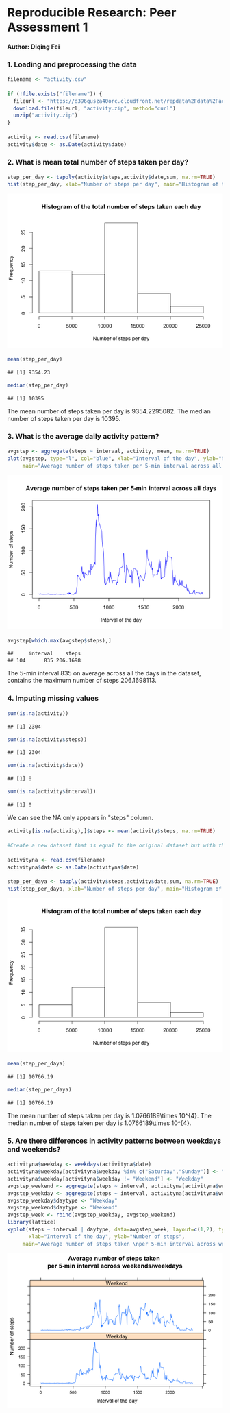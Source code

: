 # Reproducible Research: Peer Assessment 1
#### Author: Diqing Fei

### 1. Loading and preprocessing the data

```r
filename <- "activity.csv"

if (!file.exists("filename")) {
  fileurl <- "https://d396qusza40orc.cloudfront.net/repdata%2Fdata%2Factivity.zip"
  download.file(fileurl, "activity.zip", method="curl")
  unzip("activity.zip")
}

activity <- read.csv(filename)
activity$date <- as.Date(activity$date)
```

### 2. What is mean total number of steps taken per day?


```r
step_per_day <- tapply(activity$steps,activity$date,sum, na.rm=TRUE)
hist(step_per_day, xlab="Number of steps per day", main="Histogram of the total number of steps taken each day")
```

![](Project1_files/figure-html/unnamed-chunk-2-1.png)<!-- -->

```r
mean(step_per_day)
```

```
## [1] 9354.23
```

```r
median(step_per_day)
```

```
## [1] 10395
```

The mean number of steps taken per day is 9354.2295082.
The median number of steps taken per day is 10395.


### 3. What is the average daily activity pattern?


```r
avgstep <- aggregate(steps ~ interval, activity, mean, na.rm=TRUE)
plot(avgstep, type="l", col="blue", xlab="Interval of the day", ylab="Number of steps", 
     main="Average number of steps taken per 5-min interval across all days")
```

![](Project1_files/figure-html/unnamed-chunk-3-1.png)<!-- -->

```r
avgstep[which.max(avgstep$steps),]
```

```
##     interval    steps
## 104      835 206.1698
```

The 5-min interval 835 on average across all the days in the dataset, contains the maximum number of steps 206.1698113.

### 4. Imputing missing values


```r
sum(is.na(activity))
```

```
## [1] 2304
```

```r
sum(is.na(activity$steps))
```

```
## [1] 2304
```

```r
sum(is.na(activity$date))
```

```
## [1] 0
```

```r
sum(is.na(activity$interval))
```

```
## [1] 0
```

We can see the NA only appears in "steps" column.


```r
activity[is.na(activity),]$steps <- mean(activity$steps, na.rm=TRUE)

#Create a new dataset that is equal to the original dataset but with the missing data filled in.

activityna <- read.csv(filename)
activityna$date <- as.Date(activityna$date)

step_per_daya <- tapply(activity$steps,activity$date,sum, na.rm=TRUE)
hist(step_per_daya, xlab="Number of steps per day", main="Histogram of the total number of steps taken each day")
```

![](Project1_files/figure-html/unnamed-chunk-5-1.png)<!-- -->

```r
mean(step_per_daya)
```

```
## [1] 10766.19
```

```r
median(step_per_daya)
```

```
## [1] 10766.19
```

The mean number of steps taken per day is 1.0766189\times 10^{4}.
The median number of steps taken per day is 1.0766189\times 10^{4}.

### 5. Are there differences in activity patterns between weekdays and weekends?

```r
activityna$weekday <- weekdays(activityna$date)
activityna$weekday[activityna$weekday %in% c("Saturday","Sunday")] <- "Weekend"
activityna$weekday[activityna$weekday != "Weekend"] <- "Weekday"
avgstep_weekend <- aggregate(steps ~ interval, activityna[activityna$weekday == "Weekend",], mean, na.rm=TRUE)
avgstep_weekday <- aggregate(steps ~ interval, activityna[activityna$weekday == "Weekday",], mean, na.rm=TRUE)
avgstep_weekday$daytype <- "Weekday"
avgstep_weekend$daytype <- "Weekend"
avgstep_week <- rbind(avgstep_weekday, avgstep_weekend)
library(lattice)
xyplot(steps ~ interval | daytype, data=avgstep_week, layout=c(1,2), type="l",
       xlab="Interval of the day", ylab="Number of steps", 
     main="Average number of steps taken \nper 5-min interval across weekends/weekdays")
```

![](Project1_files/figure-html/unnamed-chunk-6-1.png)<!-- -->
